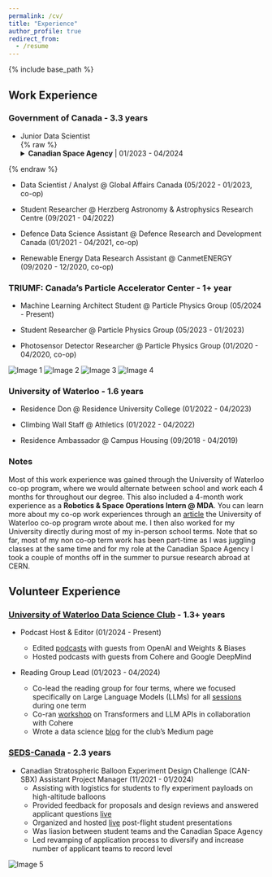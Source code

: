 ```yaml
---
permalink: /cv/
title: "Experience"
author_profile: true
redirect_from:
  - /resume
---
```


{% include base_path %}

## Work Experience

### Government of Canada - 3.3 years

* Junior Data Scientist <br> {% raw %} <details>
  <summary> <strong>Canadian Space Agency</strong> | 01/2023 - 04/2024</summary>
  <p> Was part of the Data and Emerging Technologies team working on various open science initiatives. </p>
  <ul>
    <li>Created computer vision algorithms in <strong>Python</strong> to perform quality analysis of digitization and feature extraction on millions of ionogram films from the Alouette and ISIS satellite missions, for which my team was given the top Government of Canada data award.</li>
    <li>Sped up Alouette data pipeline 9x by implementing <strong>Keras</strong> OCR processing on <strong>GPUs</strong> using <strong>CUDA</strong>.</li>
    <li>Spearheaded effort to create agency-wide bilateral MOU tracker dashboard on <strong>PowerBI</strong>.</li>
    <li>Contributing to both the data strategy working group and options analysis for modern data lakehouse infrastructure solutions for institutional & scientific data repositories.</li>
    <li>Chosen to be an official mentor and judge for the 2023 Space Apps Challenge.</li>
  </ul>
</details> {% endraw %}

* Data Scientist / Analyst @ Global Affairs Canada (05/2022 - 01/2023, co-op)

* Student Researcher @ Herzberg Astronomy & Astrophysics Research Centre (09/2021 - 04/2022)

* Defence Data Science Assistant @ Defence Research and Development Canada (01/2021 - 04/2021, co-op)

* Renewable Energy Data Research Assistant @ CanmetENERGY (09/2020 - 12/2020, co-op)

### TRIUMF: Canada’s Particle Accelerator Center - 1+ year

* Machine Learning Architect Student @ Particle Physics Group (05/2024 - Present)

* Student Researcher @ Particle Physics Group (05/2023 - 01/2023) 

* Photosensor Detector Researcher @ Particle Physics Group (01/2020 - 04/2020, co-op) 

<img src="../../images/TRIUMF_work2.jpg" alt="Image 1" style="max-width: 42%; display: inline-block;">
<img src="../../images/CERN_work1.jpg" alt="Image 2" style="max-width: 55%; display: inline-block;">

<img src="../../images/CERN_work2.jpg" alt="Image 3" style="max-width: 47%; display: inline-block;">
<img src="../../images/CERN_work3.jpeg" alt="Image 4" style="max-width: 47%; display: inline-block;">

### University of Waterloo - 1.6 years

* Residence Don @ Residence University College (01/2022 - 04/2023)

* Climbing Wall Staff @ Athletics (01/2022 - 04/2022) 

* Residence Ambassador @ Campus Housing (09/2018 - 04/2019) 


### Notes

Most of this work experience was gained through the University of Waterloo co-op program, where we would alternate between school and work each 4 months for throughout our degree. This also included a 4-month work experience as a **Robotics & Space Operations Intern @ MDA**. You can learn more about my co-op work experiences through an [article](https://uwaterloo.ca/co-operative-education/blog/post/co-op-time-try-things) the University of Waterloo co-op program wrote about me. I then also worked for my University directly during most of my in-person school terms. Note that so far, most of my non co-op term work has been part-time as I was juggling classes at the same time and for my role at the Canadian Space Agency I took a couple of months off in the summer to pursue research abroad at CERN. 


## Volunteer Experience

### [University of Waterloo Data Science Club](https://www.uwdatascience.ca/) - 1.3+ years
* Podcast Host & Editor (01/2024 - Present)
  * Edited [podcasts](https://open.spotify.com/show/4iWipypyDClyRHM47JIMzg) with guests from OpenAI and Weights & Biases
  * Hosted podcasts with guests from Cohere and Google DeepMind

* Reading Group Lead (01/2023 - 04/2024)
  * Co-lead the reading group for four terms, where we focused specifically on Large Language Models (LLMs) for all [sessions](https://www.youtube.com/watch?v=jU84dgcRVbs) during one term
  * Co-ran [workshop](https://www.youtube.com/watch?v=d33B81bMPVc&list=PLIb-eoNx9CWuXaOmOtVv0SV3swhkka2UV&index=6) on Transformers and LLM APIs in collaboration with Cohere
  * Wrote a data science [blog](https://medium.com/@waterloodatascience/can-artificial-intelligence-bots-sail-better-than-humans-e24ae73b2097) for the club’s Medium page


###  [SEDS-Canada](https://seds.ca/can-sbx/) - 2.3 years
* Canadian Stratospheric Balloon Experiment Design Challenge (CAN-SBX) Assistant Project Manager (11/2021 - 01/2024)
  * Assisting with logistics for students to fly experiment payloads on high-altitude balloons
  * Provided feedback for proposals and design reviews and answered applicant questions [live](https://www.youtube.com/watch?v=e3wBFYSiCDE)
  * Organized and hosted [live](https://www.youtube.com/watch?v=UZWWjCbwOdk) post-flight student presentations
  * Was liasion between student teams and the Canadian Space Agency
  * Led revamping of application process to diversify and increase number of applicant teams to record level



<img src="../../images/seds.jpg" alt="Image 5" style="max-width: 100%; display: inline-block;">